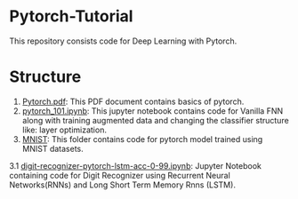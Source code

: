 # Pytorch-Tutorial
This repository consists code for Deep Learning with Pytorch.

# Structure
1. [Pytorch.pdf](https://github.com/purvit-vashishtha/Pytorch-Tutorial/blob/Main/Pytorch.pdf): This PDF document contains basics of pytorch.
2. [pytorch_101.ipynb](https://github.com/purvit-vashishtha/Pytorch-Tutorial/blob/Main/pytorch_101.ipynb): This jupyter notebook contains code for Vanilla FNN along with training augmented data and changing the classifier structure like: layer optimization.
3. [MNIST](https://github.com/purvit-vashishtha/Pytorch-Tutorial/tree/Main/MNIST): This folder contains code for pytorch model trained using MNIST datasets.
 
 3.1 [digit-recognizer-pytorch-lstm-acc-0-99.ipynb](https://github.com/purvit-vashishtha/Pytorch-Tutorial/blob/Main/MNIST/digit-recognizer-pytorch-lstm-acc-0-99.ipynb): Jupyter Notebook containing code for Digit Recognizer using Recurrent Neural Networks(RNNs) and Long Short Term Memory Rnns (LSTM).
